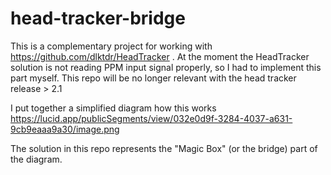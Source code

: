 # head-tracker-bridge
This is a complementary project for working with https://github.com/dlktdr/HeadTracker . At the moment the HeadTracker solution is not reading PPM input signal properly, so I had to implement this part myself. This repo will be no longer relevant with the head tracker release > 2.1

I put together a simplified diagram how this works https://lucid.app/publicSegments/view/032e0d9f-3284-4037-a631-9cb9eaaa9a30/image.png 

The solution in this repo represents the "Magic Box" (or the bridge) part of the diagram.
